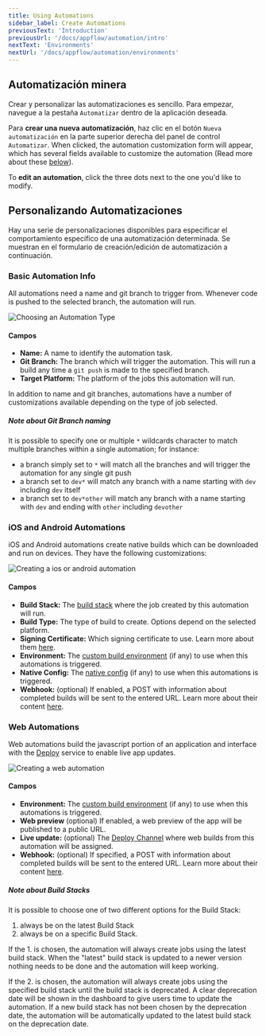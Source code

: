 ```yaml
---
title: Using Automations
sidebar_label: Create Automations
previousText: 'Introduction'
previousUrl: '/docs/appflow/automation/intro'
nextText: 'Environments'
nextUrl: '/docs/appflow/automation/environments'
---
```


## Automatización minera

Crear y personalizar las automatizaciones es sencillo. Para empezar, navegue a la pestaña `Automatizar` dentro de la aplicación deseada.

Para **crear una nueva automatización**, haz clic en el botón `Nueva automatización` en la parte superior derecha del panel de control `Automatizar`. When clicked, the automation customization form will appear, which has several fields available to customize the automation (Read more about these [below](#customizing-automations)).

To **edit an automation**, click the three dots next to the one you'd like to modify.

## Personalizando Automatizaciones

Hay una serie de personalizaciones disponibles para especificar el comportamiento específico de una automatización determinada. Se muestran en el formulario de creación/edición de automatización a continuación.

### Basic Automation Info

All automations need a name and git branch to trigger from. Whenever code is pushed to the selected branch, the automation will run.

![Choosing an Automation Type](/docs/assets/img/appflow/ss-automation-create-type.png)

#### Campos

* **Name:** A name to identify the automation task.
* **Git Branch:** The branch which will trigger the automation. This will run a build any time a `git push` is made to the specified branch.
* **Target Platform:** The platform of the jobs this automation will run.

In addition to name and git branches, automations have a number of customizations available depending on the type of job selected.

##### Note about Git Branch naming

It is possible to specify one or multiple `*` wildcards character to match multiple branches within a single automation; for instance:

* a branch simply set to `*` will match all the branches and will trigger the automation for any single git push
* a branch set to `dev*` will match any branch with a name starting with `dev` including `dev` itself
* a branch set to `dev*other` will match any branch with a name starting with `dev` and ending with `other` including `devother`

### iOS and Android Automations

iOS and Android automations create native builds which can be downloaded and run on devices. They have the following customizations:

![Creating a ios or android automation](/docs/assets/img/appflow/ss-automation-create-package.png)

#### Campos

* **Build Stack:** The [build stack](/docs/appflow/build-stacks) where the job created by this automation will run.
* **Build Type:** The type of build to create. Options depend on the selected platform.
* **Signing Certificate:** Which signing certificate to use. Learn more about them [here](/docs/appflow/package/credentials).
* **Environment:** The [custom build environment](/docs/appflow/environments/#custom-environments) (if any) to use when this automations is triggered.
* **Native Config:** The [native config](/docs/appflow/package/intro#native-configs) (if any) to use when this automations is triggered.
* **Webhook:** (optional) If enabled, a POST with information about completed builds will be sent to the entered URL. Learn more about their content [here](/docs/appflow/automation/webhooks).

### Web Automations

Web automations build the javascript portion of an application and interface with the [Deploy](/docs/appflow/deploy/intro) service to enable live app updates.

![Creating a web automation](/docs/assets/img/appflow/ss-automation-create-web.png)

#### Campos

* **Environment:** The [custom build environment](/docs/appflow/environments/#custom-environments) (if any) to use when this automations is triggered.
* **Web preview** (optional) If enabled, a web preview of the app will be published to a public URL.
* **Live update:** (optional) The [Deploy Channel](/docs/appflow/deploy/channels) where web builds from this automation will be assigned.
* **Webhook:** (optional) If specified, a POST with information about completed builds will be sent to the entered URL. Learn more about their content [here](/docs/appflow/automation/webhooks).

##### Note about Build Stacks

It is possible to choose one of two different options for the Build Stack:

1. always be on the latest Build Stack 
2. always be on a specific Build Stack.

If the 1. is chosen, the automation will always create jobs using the latest build stack. When the "latest" build stack is updated to a newer version nothing needs to be done and the automation will keep working.

If the 2. is chosen, the automation will always create jobs using the specified build stack until the build stack is deprecated. A clear deprecation date will be shown in the dashboard to give users time to update the automation. If a new build stack has not been chosen by the deprecation date, the automation will be automatically updated to the latest build stack on the deprecation date.